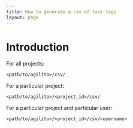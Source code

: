 ```yaml
---
title: How to generate a csv of task logs
layout: page
---
```

# Introduction

For all projects:

    <path/to/agilito>/csv/

For a particular project:

    <path/to/agilito>/<project_id>/csv/

For a particular project and particular user:

    <path/to/agilito>/<project_id>/csv/<username>



